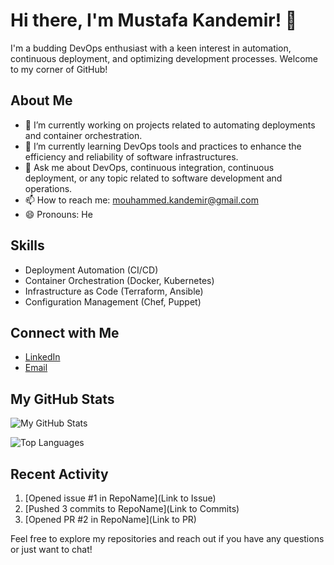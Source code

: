 # Hi there, I'm Mustafa Kandemir! 👋

I'm a budding DevOps enthusiast with a keen interest in automation, continuous deployment, and optimizing development processes. Welcome to my corner of GitHub!

## About Me

- 🔭 I’m currently working on projects related to automating deployments and container orchestration.
- 🌱 I’m currently learning DevOps tools and practices to enhance the efficiency and reliability of software infrastructures.
- 💬 Ask me about DevOps, continuous integration, continuous deployment, or any topic related to software development and operations.
- 📫 How to reach me: mouhammed.kandemir@gmail.com
- 😄 Pronouns: He

## Skills

- Deployment Automation (CI/CD)
- Container Orchestration (Docker, Kubernetes)
- Infrastructure as Code (Terraform, Ansible)
- Configuration Management (Chef, Puppet)

## Connect with Me

- [LinkedIn](www.linkedin.com/in/mmustafakandemir)
- [Email](mouhammed.kandemir@gmail.com)

## My GitHub Stats

![My GitHub Stats](https://github-readme-stats.vercel.app/api?username=iammoussline&show_icons=true)

![Top Languages](https://github-readme-stats.vercel.app/api/top-langs/?username=iammoussline&layout=compact)

## Recent Activity

<!--START_SECTION:activity-->
1. [Opened issue #1 in RepoName](Link to Issue)
2. [Pushed 3 commits to RepoName](Link to Commits)
3. [Opened PR #2 in RepoName](Link to PR)
<!--END_SECTION:activity-->

Feel free to explore my repositories and reach out if you have any questions or just want to chat!
